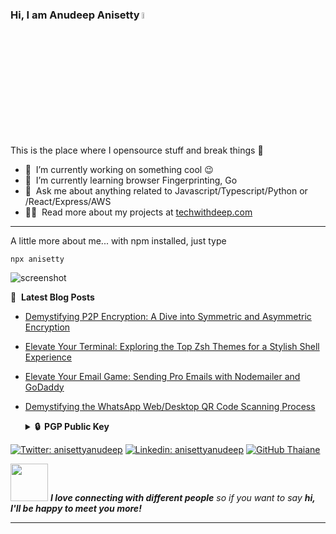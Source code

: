 ### Hi, I am Anudeep Anisetty <a href="https://www.gautamkrishnar.com/"><img src="https://media.giphy.com/media/hvRJCLFzcasrR4ia7z/giphy.gif" width="5%"></a>



This is the place where I opensource stuff and break things :rofl:

- 🔭 &nbsp;I’m currently working on something cool :wink:
- 🌱 &nbsp;I’m currently learning browser Fingerprinting, Go
- 💬 &nbsp;Ask me about anything related to Javascript/Typescript/Python or /React/Express/AWS
- 👨‍💻 &nbsp;Read more about my projects at [techwithdeep.com](https://www.techwithdeep.com/#portfolio)

---

A little more about me... with npm installed, just type

```
npx anisetty
```

<img alt="screenshot" src="https://www.techwithdeep.com/npx-card.3d35f646.png" />

📕 &nbsp;**Latest Blog Posts**

<!-- BLOG-POST-LIST:START -->

- [Demystifying P2P Encryption: A Dive into Symmetric and Asymmetric Encryption](https://medium.com/@anisettyanudeep/demystifying-p2p-encryption-a-dive-into-symmetric-and-asymmetric-encryption-1d8b76966137)
- [Elevate Your Terminal: Exploring the Top Zsh Themes for a Stylish Shell Experience](https://medium.com/p/af43d21ba3dc)
- [Elevate Your Email Game: Sending Pro Emails with Nodemailer and GoDaddy](https://medium.com/@anisettyanudeep/elevate-your-email-game-sending-pro-emails-with-nodemailer-and-godaddy-2dd73a3ec9a7)
- [Demystifying the WhatsApp Web/Desktop QR Code Scanning Process](https://medium.com/@anisettyanudeep/demystifying-the-whatsapp-web-desktop-qr-code-scanning-process-9e5a0ba10c2)

    <!-- BLOG-POST-LIST:END -->
    <details>
      <summary><b>🔒&nbsp;&nbsp;PGP&nbsp;Public&nbsp;Key</b></summary>
      <br/>

        ```
        -----BEGIN PUBLIC KEY-----
        MIIBIjANBgkqhkiG9w0BAQEFAAOCAQ8AMIIBCgKCAQEAm8GIClh8bz/uDHCzJs0V
        HuXJ3IILxu99qlH2q3rp+55qLQ8zJGQJ6Effye8kzYDjR2XXViSAg/D7u3g2UaHv
        HZAsQQD08Y4thSWvmPFQNFWTDN6UDoZpomLvI699Cn4ZWpLaTDrBrbwgcl9x47CC
        HJ3ml+e8od/U0beFGUsWrzsZodNWoGqVkKt64TqCJFWnmQ+W3j/NBf8KYm4MW5xg
        cKa13AUnDV5/2pzvLlQHq/iixd4IZhIX9EMVDQBb1+1OTlJFhM8n4cyOjynGEBO5
        DJab2JDiwJjAGbDfm56ApSEpsGIbCi+8Eh4dRXczrmq/HmiZSrv9eT/QZUREc0Rs
        jQIDAQAB
        -----END PUBLIC KEY-----
        ```

  </details>

[![Twitter: anisettyanudeep](https://img.shields.io/twitter/follow/AnisettyAnudeep?style=social)](https://twitter.com/AnisettyAnudeep)
[![Linkedin: anisettyanudeep](https://img.shields.io/badge/-anisettyanudeep-blue?style=flat-square&logo=Linkedin&logoColor=white&link=https://www.linkedin.com/in/anisettyanudeep/)](https://www.linkedin.com/in/anisettyanudeep/)
[![GitHub Thaiane](https://img.shields.io/github/followers/hypoalien?label=follow&style=social)](https://github.com/hypoalien)

<img src="https://media.giphy.com/media/LnQjpWaON8nhr21vNW/giphy.gif" width="60"> <em><b>I love connecting with different people</b> so if you want to say <b>hi, I'll be happy to meet you more!</b></em>

---
